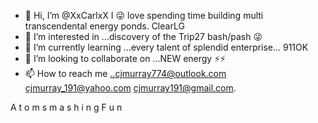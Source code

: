 - 👋 Hi, I’m @XxCarlxX I 😜 love spending time building multi transcendental energy ponds. ClearLG
- 👀 I’m interested in ...discovery of the Trip27 bash/pash 😜
- 🌱 I’m currently learning ...every talent of splendid enterprise... 911OK
- 💞️ I’m looking to collaborate on ...NEW energy ⚡⚡
- 📫 How to reach me ..cjmurray774@outlook.com cjmurray_191@yahoo.com cjmurray191@gmail.com.

<!---
XxCarlxX/XxCarlxX is a ✨ special ✨ repository because its `README.md` (this file) appears on your GitHub profile.
You can click the Preview link to take a look at your changes.
--->
A t o m s m a s h i n g F u n
